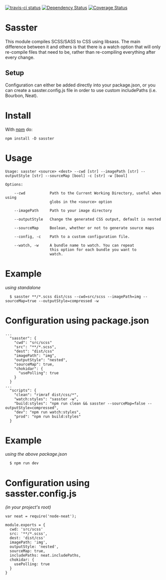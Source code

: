 [![travis-ci status](https://api.travis-ci.org/spencer-leopold/sasster.png)](http://travis-ci.org/#!/spencer-leopold/sasster/builds)
[![Dependency Status](https://david-dm.org/spencer-leopold/sasster.png)](https://david-dm.org/spencer-leopold/sasster)
[![Coverage Status](https://coveralls.io/repos/spencer-leopold/sasster/badge.png)](https://coveralls.io/r/spencer-leopold/sasster)

# Sasster

This module compiles SCSS/SASS to CSS using libsass. The main difference between it and others is that there is a watch option that will only re-compile files that need to be, rather than re-compiling everything after every change.

## Setup

Configuration can either be added directly into your package.json, or you can create a sasster.config.js file in order to use custom includePaths (i.e. Bourbon, Neat).

# Install

With [npm](http://npmjs.org) do:

```
npm install -D sasster
```

# Usage

```
Usage: sasster <source> <dest> --cwd [str] --imagePath [str] --outputStyle [str] --sourceMap [bool] -c [str] -w [bool]

Options:

    --cwd           Path to the Current Working Directory, useful when using
                    globs in the <source> option

    --imagePath     Path to your image directory

    --outputStyle   Change the generated CSS output, default is nested

    --sourceMap     Boolean, whether or not to generate source maps

    --config, -c    Path to a custom configuration file.

    --watch, -w     A bundle name to watch. You can repeat 
                    this option for each bundle you want to
                    watch.
```

# Example
_using standalone_ 

```
  $ sasster **/*.scss dist/css --cwd=src/scss --imagePath=img --sourceMap=true --outputStyle=compressed -w
```

# Configuration using package.json

```
...
  "sasster": {
    "cwd": "src/scss"
    "src": "**/*.scss",
    "dest": "dist/css"
    "imagePath": "img",
    "outputStyle": "nested",
    "sourceMap": true,
    "chokidar": {
      "usePolling": true
    }
  }
...
  "scripts": {
    "clean": "rimraf dist/css/*",
    "watch:styles": "sasster -w",
    "build:styles": "npm run clean && sasster --sourceMap=false --outputStyle=compressed",
    "dev": "npm run watch:styles",
    "prod": "npm run build:styles"
  }
```

# Example
_using the above package.json_

```
  $ npm run dev
```

# Configuration using sasster.config.js

_(in your project's root)_

```
var neat = require('node-neat');

module.exports = {
  cwd: 'src/scss'
  src: '**/*.scss',
  dest: 'dist/css'
  imagePath: 'img',
  outputStyle: 'nested',
  sourceMap: true,
  includePaths: neat.includePaths,
  chokidar: {
    usePolling: true
  }
}
```
